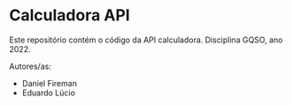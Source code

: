 # Calculadora API

Este repositório contém o código da API calculadora. Disciplina GQSO, ano 2022.

Autores/as:

* Daniel Fireman
* Eduardo Lúcio